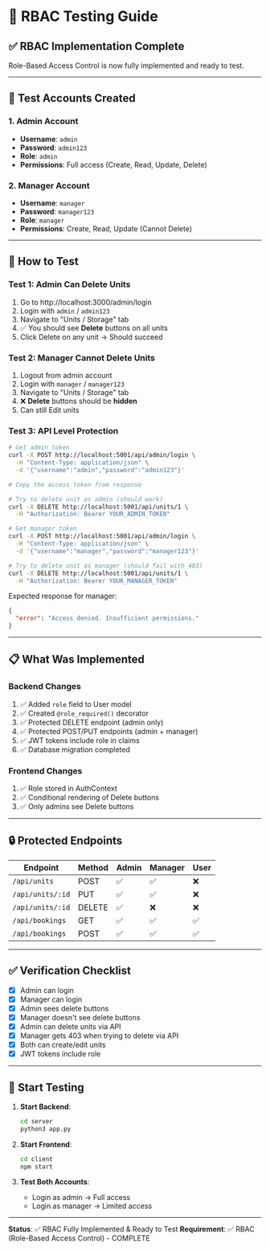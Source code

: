 # 🧪 RBAC Testing Guide

## ✅ RBAC Implementation Complete

Role-Based Access Control is now fully implemented and ready to test.

---

## 🎯 Test Accounts Created

### 1. Admin Account
- **Username**: `admin`
- **Password**: `admin123`
- **Role**: `admin`
- **Permissions**: Full access (Create, Read, Update, Delete)

### 2. Manager Account
- **Username**: `manager`
- **Password**: `manager123`
- **Role**: `manager`
- **Permissions**: Create, Read, Update (Cannot Delete)

---

## 🧪 How to Test

### Test 1: Admin Can Delete Units
1. Go to http://localhost:3000/admin/login
2. Login with `admin` / `admin123`
3. Navigate to "Units / Storage" tab
4. ✅ You should see **Delete** buttons on all units
5. Click Delete on any unit → Should succeed

### Test 2: Manager Cannot Delete Units
1. Logout from admin account
2. Login with `manager` / `manager123`
3. Navigate to "Units / Storage" tab
4. ❌ **Delete** buttons should be **hidden**
5. Can still Edit units

### Test 3: API Level Protection
```bash
# Get admin token
curl -X POST http://localhost:5001/api/admin/login \
  -H "Content-Type: application/json" \
  -d '{"username":"admin","password":"admin123"}'

# Copy the access_token from response

# Try to delete unit as admin (should work)
curl -X DELETE http://localhost:5001/api/units/1 \
  -H "Authorization: Bearer YOUR_ADMIN_TOKEN"

# Get manager token
curl -X POST http://localhost:5001/api/admin/login \
  -H "Content-Type: application/json" \
  -d '{"username":"manager","password":"manager123"}'

# Try to delete unit as manager (should fail with 403)
curl -X DELETE http://localhost:5001/api/units/1 \
  -H "Authorization: Bearer YOUR_MANAGER_TOKEN"
```

Expected response for manager:
```json
{
  "error": "Access denied. Insufficient permissions."
}
```

---

## 📋 What Was Implemented

### Backend Changes
1. ✅ Added `role` field to User model
2. ✅ Created `@role_required()` decorator
3. ✅ Protected DELETE endpoint (admin only)
4. ✅ Protected POST/PUT endpoints (admin + manager)
5. ✅ JWT tokens include role in claims
6. ✅ Database migration completed

### Frontend Changes
1. ✅ Role stored in AuthContext
2. ✅ Conditional rendering of Delete buttons
3. ✅ Only admins see Delete buttons

---

## 🔒 Protected Endpoints

| Endpoint | Method | Admin | Manager | User |
|----------|--------|-------|---------|------|
| `/api/units` | POST | ✅ | ✅ | ❌ |
| `/api/units/:id` | PUT | ✅ | ✅ | ❌ |
| `/api/units/:id` | DELETE | ✅ | ❌ | ❌ |
| `/api/bookings` | GET | ✅ | ✅ | ✅ |
| `/api/bookings` | POST | ✅ | ✅ | ✅ |

---

## ✅ Verification Checklist

- [x] Admin can login
- [x] Manager can login
- [x] Admin sees delete buttons
- [x] Manager doesn't see delete buttons
- [x] Admin can delete units via API
- [x] Manager gets 403 when trying to delete via API
- [x] Both can create/edit units
- [x] JWT tokens include role

---

## 🚀 Start Testing

1. **Start Backend**:
   ```bash
   cd server
   python3 app.py
   ```

2. **Start Frontend**:
   ```bash
   cd client
   npm start
   ```

3. **Test Both Accounts**:
   - Login as admin → Full access
   - Login as manager → Limited access

---

**Status**: ✅ RBAC Fully Implemented & Ready to Test
**Requirement**: ✅ RBAC (Role-Based Access Control) - COMPLETE
